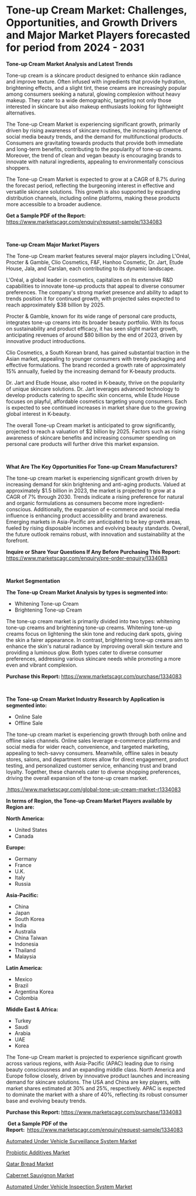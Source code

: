 <p><h1>Tone-up Cream Market: Challenges, Opportunities, and Growth Drivers and Major Market Players forecasted for period from 2024 - 2031</h1></p><p><strong>Tone-up Cream Market Analysis and Latest Trends</strong></p>
<p><p>Tone-up cream is a skincare product designed to enhance skin radiance and improve texture. Often infused with ingredients that provide hydration, brightening effects, and a slight tint, these creams are increasingly popular among consumers seeking a natural, glowing complexion without heavy makeup. They cater to a wide demographic, targeting not only those interested in skincare but also makeup enthusiasts looking for lightweight alternatives.</p><p>The Tone-up Cream Market is experiencing significant growth, primarily driven by rising awareness of skincare routines, the increasing influence of social media beauty trends, and the demand for multifunctional products. Consumers are gravitating towards products that provide both immediate and long-term benefits, contributing to the popularity of tone-up creams. Moreover, the trend of clean and vegan beauty is encouraging brands to innovate with natural ingredients, appealing to environmentally conscious shoppers.</p><p>The Tone-up Cream Market is expected to grow at a CAGR of 8.7% during the forecast period, reflecting the burgeoning interest in effective and versatile skincare solutions. This growth is also supported by expanding distribution channels, including online platforms, making these products more accessible to a broader audience.</p></p>
<p><strong>Get a Sample PDF of the Report:&nbsp;</strong> <a href="https://www.marketscagr.com/enquiry/request-sample/1334083?utm_campaign=1261&utm_medium=2&utm_source=Github&utm_content=ia&utm_term=01102024&utm_id=tone-up-cream">https://www.marketscagr.com/enquiry/request-sample/1334083</a></p>
<p>&nbsp;</p>
<p><strong>Tone-up Cream Major Market Players</strong></p>
<p><p>The Tone-up Cream market features several major players including L'Oréal, Procter & Gamble, Clio Cosmetics, F&F, Hanhoo Cosmetic, Dr. Jart, Etude House, Jala, and Carslan, each contributing to its dynamic landscape.</p><p>L'Oréal, a global leader in cosmetics, capitalizes on its extensive R&D capabilities to innovate tone-up products that appeal to diverse consumer preferences. The company's strong market presence and ability to adapt to trends position it for continued growth, with projected sales expected to reach approximately $38 billion by 2025.</p><p>Procter & Gamble, known for its wide range of personal care products, integrates tone-up creams into its broader beauty portfolio. With its focus on sustainability and product efficacy, it has seen slight market growth, anticipating revenues of around $80 billion by the end of 2023, driven by innovative product introductions.</p><p>Clio Cosmetics, a South Korean brand, has gained substantial traction in the Asian market, appealing to younger consumers with trendy packaging and effective formulations. The brand recorded a growth rate of approximately 15% annually, fueled by the increasing demand for K-beauty products.</p><p>Dr. Jart and Etude House, also rooted in K-beauty, thrive on the popularity of unique skincare solutions. Dr. Jart leverages advanced technology to develop products catering to specific skin concerns, while Etude House focuses on playful, affordable cosmetics targeting young consumers. Each is expected to see continued increases in market share due to the growing global interest in K-beauty.</p><p>The overall Tone-up Cream market is anticipated to grow significantly, projected to reach a valuation of $2 billion by 2025. Factors such as rising awareness of skincare benefits and increasing consumer spending on personal care products will further drive this market expansion.</p></p>
<p>&nbsp;</p>
<p><strong>What Are The Key Opportunities For Tone-up Cream Manufacturers?</strong></p>
<p><p>The tone-up cream market is experiencing significant growth driven by increasing demand for skin brightening and anti-aging products. Valued at approximately $1.5 billion in 2023, the market is projected to grow at a CAGR of 7% through 2030. Trends indicate a rising preference for natural and organic formulations as consumers become more ingredient-conscious. Additionally, the expansion of e-commerce and social media influence is enhancing product accessibility and brand awareness. Emerging markets in Asia-Pacific are anticipated to be key growth areas, fueled by rising disposable incomes and evolving beauty standards. Overall, the future outlook remains robust, with innovation and sustainability at the forefront.</p></p>
<p><strong>Inquire or Share Your Questions If Any Before Purchasing This Report:</strong> <a href="https://www.marketscagr.com/enquiry/pre-order-enquiry/1334083?utm_campaign=1261&utm_medium=2&utm_source=Github&utm_content=ia&utm_term=01102024&utm_id=tone-up-cream">https://www.marketscagr.com/enquiry/pre-order-enquiry/1334083</a></p>
<p>&nbsp;</p>
<p><strong>Market Segmentation</strong></p>
<p><strong>The Tone-up Cream Market Analysis by types is segmented into:</strong></p>
<p><ul><li>Whitening Tone-up Cream</li><li>Brightening Tone-up Cream</li></ul></p>
<p><p>The tone-up cream market is primarily divided into two types: whitening tone-up creams and brightening tone-up creams. Whitening tone-up creams focus on lightening the skin tone and reducing dark spots, giving the skin a fairer appearance. In contrast, brightening tone-up creams aim to enhance the skin's natural radiance by improving overall skin texture and providing a luminous glow. Both types cater to diverse consumer preferences, addressing various skincare needs while promoting a more even and vibrant complexion.</p></p>
<p><strong>Purchase this Report:&nbsp;</strong><a href="https://www.marketscagr.com/purchase/1334083?utm_campaign=1261&utm_medium=2&utm_source=Github&utm_content=ia&utm_term=01102024&utm_id=tone-up-cream">https://www.marketscagr.com/purchase/1334083</a></p>
<p>&nbsp;</p>
<p><strong>The Tone-up Cream Market Industry Research by Application is segmented into:</strong></p>
<p><ul><li>Online Sale</li><li>Offline Sale</li></ul></p>
<p><p>The tone-up cream market is experiencing growth through both online and offline sales channels. Online sales leverage e-commerce platforms and social media for wider reach, convenience, and targeted marketing, appealing to tech-savvy consumers. Meanwhile, offline sales in beauty stores, salons, and department stores allow for direct engagement, product testing, and personalized customer service, enhancing trust and brand loyalty. Together, these channels cater to diverse shopping preferences, driving the overall expansion of the tone-up cream market.</p></p>
<p><a href="https://www.marketscagr.com/global-tone-up-cream-market-r1334083?utm_campaign=1261&utm_medium=2&utm_source=Github&utm_content=ia&utm_term=01102024&utm_id=tone-up-cream">&nbsp;https://www.marketscagr.com/global-tone-up-cream-market-r1334083</a></p>
<p><strong>In terms of Region, the Tone-up Cream Market Players available by Region are:</strong></p>
<p>
    <p> <strong> North America: </strong>
        <ul>
            <li>United States</li>
            <li>Canada</li>
        </ul>
        </p> 
    <p> <strong> Europe: </strong>
        <ul>
            <li>Germany</li>
            <li>France</li>
            <li>U.K.</li>
            <li>Italy</li>
            <li>Russia</li>
        </ul>
        </p> 
    <p> <strong> Asia-Pacific: </strong>
        <ul>
            <li>China</li>
            <li>Japan</li>
            <li>South Korea</li>
            <li>India</li>
            <li>Australia</li>
            <li>China Taiwan</li>
            <li>Indonesia</li>
            <li>Thailand</li>
            <li>Malaysia</li>
        </ul>
        </p> 
    <p> <strong> Latin America: </strong>
        <ul>
            <li>Mexico</li>
            <li>Brazil</li>
            <li>Argentina Korea</li>
            <li>Colombia</li>
        </ul>
        </p> 
    <p> <strong> Middle East & Africa: </strong>
        <ul>
            <li>Turkey</li>
            <li>Saudi</li>
            <li>Arabia</li>
            <li>UAE</li>
            <li>Korea</li>
        </ul>
    </p>
    </p>
<p><p>The Tone-up Cream market is projected to experience significant growth across various regions, with Asia-Pacific (APAC) leading due to rising beauty consciousness and an expanding middle class. North America and Europe follow closely, driven by innovative product launches and increasing demand for skincare solutions. The USA and China are key players, with market shares estimated at 30% and 25%, respectively. APAC is expected to dominate the market with a share of 40%, reflecting its robust consumer base and evolving beauty trends.</p></p>
<p><strong>Purchase this Report: </strong><a href="https://www.marketscagr.com/purchase/1334083?utm_campaign=1261&utm_medium=2&utm_source=Github&utm_content=ia&utm_term=01102024&utm_id=tone-up-cream">https://www.marketscagr.com/purchase/1334083</a></p>
<p>&nbsp;<strong>Get a Sample PDF of the Report:&nbsp;&nbsp;</strong><a href="https://www.marketscagr.com/enquiry/request-sample/1334083?utm_campaign=1261&utm_medium=2&utm_source=Github&utm_content=ia&utm_term=01102024&utm_id=tone-up-cream">https://www.marketscagr.com/enquiry/request-sample/1334083</a></p>
<p><strong></strong></p>
<p><p><a href="https://issuu.com/reportprime-2/docs/automated-under-vehicle-surveillanc_45fba989d741e1?utm_campaign=1261&utm_medium=2&utm_source=Github&utm_content=ia&utm_term=01102024&utm_id=tone-up-cream">Automated Under Vehicle Surveillance System Market</a></p><p><a href="https://www.linkedin.com/pulse/what-innovations-shaping-probiotic-additives-market-av64c?utm_campaign=1261&utm_medium=2&utm_source=Github&utm_content=ia&utm_term=01102024&utm_id=tone-up-cream">Probiotic Additives Market</a></p><p><a href="https://www.linkedin.com/pulse/qatar-bread-market-research-report-exploring-size-revenue-c5smc?utm_campaign=1261&utm_medium=2&utm_source=Github&utm_content=ia&utm_term=01102024&utm_id=tone-up-cream">Qatar Bread Market</a></p><p><a href="https://www.linkedin.com/pulse/pioneering-growth-analyzing-global-cabernet-sauvignon-v13dc?utm_campaign=1261&utm_medium=2&utm_source=Github&utm_content=ia&utm_term=01102024&utm_id=tone-up-cream">Cabernet Sauvignon Market</a></p><p><a href="https://issuu.com/reportprime-2/docs/automated-under-vehicle-inspection-_5729a9ce168d20?utm_campaign=1261&utm_medium=2&utm_source=Github&utm_content=ia&utm_term=01102024&utm_id=tone-up-cream">Automated Under Vehicle Inspection System Market</a></p></p>